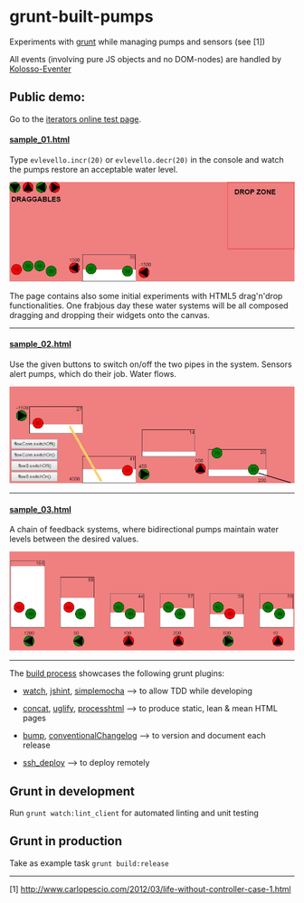 # grunt-built-pumps
Experiments with [grunt](http://gruntjs.com/) while managing pumps and sensors (see [1])

All events (involving pure JS objects and no DOM-nodes) are handled by [Kolosso-Eventer](https://github.com/Muzietto/kolosso-eventer)


## Public demo:

Go to the [iterators online test page](http://rawgit.com/Muzietto/generatorz/master/Iterators_Chromium.htm).

#### [sample_01.html](http://rawgit.com/Muzietto/grunt-built-pumps/master/public/html/sample_01.htm)
Type `evlevello.incr(20)` or `evlevello.decr(20)` in the console and watch the pumps restore an acceptable water level.

![sample_01](/doc/img/sample_01.jpg)

The page contains also some initial experiments with HTML5 drag'n'drop functionalities. One frabjous day these water systems 
will be all composed dragging and dropping their widgets onto the canvas.

***

#### [sample_02.html](http://rawgit.com/Muzietto/grunt-built-pumps/master/public/html/sample_02.htm)
Use the given buttons to switch on/off the two pipes in the system. Sensors alert pumps, which do their job. Water flows.

![sample_02](/doc/img/sample_02.jpg)

***

#### [sample_03.html](http://rawgit.com/Muzietto/grunt-built-pumps/master/public/html/sample_03.htm)
A chain of feedback systems, where bidirectional pumps maintain water levels between the desired values.

![sample_03](/doc/img/sample_03.jpg)

***

The [build process](Gruntfile.js) showcases the following grunt plugins:

- [watch](https://github.com/gruntjs/grunt-contrib-watch), [jshint](https://github.com/gruntjs/grunt-contrib-jshint), [simplemocha](https://github.com/yaymukund/grunt-simple-mocha) --> to allow TDD while developing

- [concat](https://github.com/gruntjs/grunt-contrib-concat), [uglify](https://github.com/gruntjs/grunt-contrib-uglify), [processhtml](https://github.com/dciccale/grunt-processhtml) --> to produce static, lean & mean HTML pages

- [bump](https://github.com/gruntjs/grunt-contrib-bump), [conventionalChangelog](https://github.com/ajoslin/conventional-changelog) --> to version and document each release

- [ssh_deploy](https://github.com/dasuchin/grunt-ssh-deploy/) --> to deploy remotely

## Grunt in development
Run `grunt watch:lint_client` for automated linting and unit testing

## Grunt in production
Take as example task `grunt build:release`

----------
[1] http://www.carlopescio.com/2012/03/life-without-controller-case-1.html
